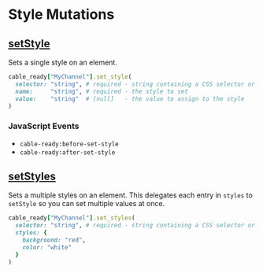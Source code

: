 # Style Mutations

## [setStyle](https://developer.mozilla.org/en-US/docs/Web/API/ElementCSSInlineStyle/style)

Sets a single style on an element.

```ruby
cable_ready["MyChannel"].set_style(
  selector: "string", # required - string containing a CSS selector or XPath expression
  name:     "string", # required - the style to set
  value:    "string"  # [null]   - the value to assign to the style
)
```

### JavaScript Events

* `cable-ready:before-set-style`
* `cable-ready:after-set-style`

## [setStyles](https://developer.mozilla.org/en-US/docs/Web/API/ElementCSSInlineStyle/style)

Sets a multiple styles on an element. This delegates each entry in
`styles` to `setStyle` so you can set multiple values at once.

```ruby
cable_ready["MyChannel"].set_styles(
  selector: "string", # required - string containing a CSS selector or XPath expression
  styles: {
    background: "red",
    color: "white"
  }
)
```
